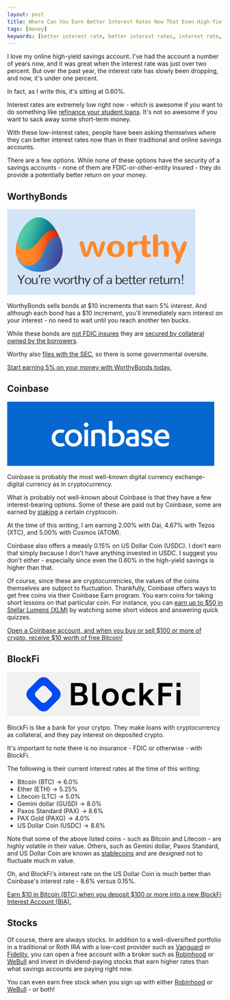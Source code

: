 ```yaml
---
layout: post
title: Where Can You Earn Better Interest Rates Now That Even High-Yield Savings Account Rates are Low?
tags: [money]
keywords: [better interest rate, better interest rates, interest rate, interest rates, savings account, worthybonds, coinbase, blockfi, webull, robinhood]
---
```


I love my online high-yield savings account. I've had the account a number of years now, and it was great when the interest rate was just over two percent. But over the past year, the interest rate has slowly been dropping, and now, it's under one percent.

In fact, as I write this, it's sitting at 0.60%.

Interest rates are extremely low right now - which is awesome if you want to do something like [refinance your student loans](https://www.joehxblog.com/my-student-loan-refinance-experience-with-lendkey/). It's not so awesome if you want to sack away some short-term money.

With these low-interest rates, people have been asking themselves where they can better interest rates now than in their traditional and online savings accounts.

There are a few options. While none of these options have the security of a savings accounts - none of them are FDIC-or-other-entity insured - they do provide a potentially better return on your money.

## WorthyBonds

![WorthyBonds logo](/images/logos/worthybonds.png)

WorthyBonds sells bonds at $10 increments that earn 5% interest. And although each bond has a $10 increment, you'll immediately earn interest on your interest - no need to wait until you reach another ten bucks.

While these bonds are [not FDIC insures](https://support.worthybonds.com/en/articles/2529696-is-my-worthy-account-fdic-insured) they are [secured by collateral owned by the borrowers](https://support.worthybonds.com/en/articles/1471017-is-my-money-at-risk).

Worthy also [files with the SEC](https://www.sec.gov/Archives/edgar/data/1699834), so there is some governmental oversite.

[Start earning 5% on your money with WorthyBonds today.](https://www.joehxblog.com/worthybonds/)

## Coinbase

![Coinbase logo](/images/logos/coinbase.png)

Coinbase is probably the most well-known digital currency exchange- digital currency as in cryptocurrency.

What is probably not well-known about Coinbase is that they have a few interest-bearing options. Some of these are paid out by Coinbase, some are earned by [staking](https://en.wikipedia.org/wiki/Proof_of_stake) a certain cryptocoin.

At the time of this writing, I am earning 2.00% with Dai, 4.67% with Tezos (XTC), and 5.00% with Cosmos (ATOM).

Coinbase also offers a measly 0.15% on US Dollar Coin (USDC). I don't earn that simply because I don't have anything invested in USDC. I suggest you don't either - especially since even the 0.60% in the high-yield savings is higher than that.

Of course, since these are cryptocurrencies, the values of the coins themselves are subject to fluctuation. Thankfully, Coinbase offers ways to get free coins via their Coinbase Earn program. You earn coins for taking short lessons on that particular coin. For instance, you can [earn up to $50 in Stellar Lumens (XLM)](https://coinbase.com/earn/xlm/invite/z1jw65vh) by watching some short videos and answering quick quizzes.

[Open a Coinbase account, and when you buy or sell $100 or more of crypto, receive $10 worth of free Bitcoin!](https://www.joehxblog.com/coinbase/)

## BlockFi

![BlockFi logo](/images/logos/blockfi.png)

BlockFi is like a bank for your crytpo. They make loans with cryptocurrency as collateral, and they pay interest on deposited crypto.

It's important to note there is no insurance - FDIC or otherwise - with BlockFi.

The following is their current interest rates at the time of this writing:

* Bitcoin (BTC) &rarr; 6.0%
* Ether (ETH) &rarr; 5.25%
* Litecoin (LTC) &rarr; 5.0%
* Gemini dollar (GUSD) &rarr; 8.0%
* Paxos Standard (PAX) &rarr; 8.6%
* PAX Gold (PAXG) &rarr; 4.0%
* US Dollar Coin (USDC) &rarr; 8.6%

Note that some of the above listed coins - such as Bitcoin and Litecoin - are highly volatile in their value. Others, such as Gemini dollar, Paxos Standard, and US Dollar Coin are known as [stablecoins](https://en.wikipedia.org/wiki/Stablecoin) and are designed not to fluctuate much in value.

Oh, and BlockFi's interest rate on the US Dollar Coin is much better than Coinbase's interest rate - 8.6% versus 0.15%.

[Earn $10 in Bitcoin (BTC) when you deposit $100 or more into a new BlockFi Interest Account (BIA).](https://www.joehxblog.com/blockfi/)

## Stocks

Of course, there are always stocks. In addition to a well-diversified portfolio in a traditional or Roth IRA with a low-cost provider such as [Vanguard](https://investor.vanguard.com/) or [Fidelity](https://www.fidelity.com/), you can open a free account with a broker such as [Robinhood](https://www.joehxblog.com/robinhood/) or  [WeBull](https://www.joehxblog.com/webull/) and invest in dividend-paying stocks that earn higher rates than what savings accounts are paying right now.

You can even earn free stock when you sign up with either [Robinhood](https://www.joehxblog.com/robinhood/) or [WeBull](https://www.joehxblog.com/webull/) - or both!